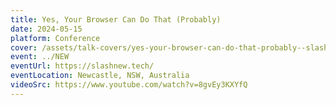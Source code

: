 ```yaml
---
title: Yes, Your Browser Can Do That (Probably)
date: 2024-05-15
platform: Conference
cover: /assets/talk-covers/yes-your-browser-can-do-that-probably--slashnew-2024.png
event: ../NEW
eventUrl: https://slashnew.tech/
eventLocation: Newcastle, NSW, Australia
videoSrc: https://www.youtube.com/watch?v=8gvEy3KXYfQ
---
```

